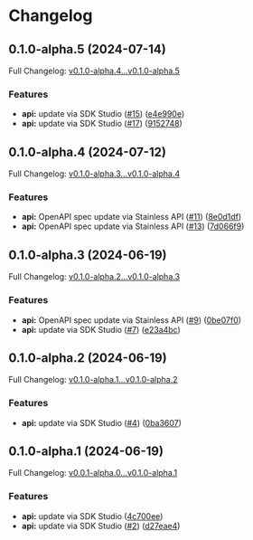 # Changelog

## 0.1.0-alpha.5 (2024-07-14)

Full Changelog: [v0.1.0-alpha.4...v0.1.0-alpha.5](https://github.com/midday-ai/engine-sdk/compare/v0.1.0-alpha.4...v0.1.0-alpha.5)

### Features

* **api:** update via SDK Studio ([#15](https://github.com/midday-ai/engine-sdk/issues/15)) ([e4e990e](https://github.com/midday-ai/engine-sdk/commit/e4e990eb7344141389bfc9f2f0d15de31375130c))
* **api:** update via SDK Studio ([#17](https://github.com/midday-ai/engine-sdk/issues/17)) ([9152748](https://github.com/midday-ai/engine-sdk/commit/915274815aebf2fe14364315c7617180ffd7b259))

## 0.1.0-alpha.4 (2024-07-12)

Full Changelog: [v0.1.0-alpha.3...v0.1.0-alpha.4](https://github.com/midday-ai/engine-sdk/compare/v0.1.0-alpha.3...v0.1.0-alpha.4)

### Features

* **api:** OpenAPI spec update via Stainless API ([#11](https://github.com/midday-ai/engine-sdk/issues/11)) ([8e0d1df](https://github.com/midday-ai/engine-sdk/commit/8e0d1dfe36a92e1c2491c9a39459604849548eef))
* **api:** OpenAPI spec update via Stainless API ([#13](https://github.com/midday-ai/engine-sdk/issues/13)) ([7d066f9](https://github.com/midday-ai/engine-sdk/commit/7d066f92589a8d53885186cb567de640b0e0be8e))

## 0.1.0-alpha.3 (2024-06-19)

Full Changelog: [v0.1.0-alpha.2...v0.1.0-alpha.3](https://github.com/midday-ai/engine-sdk/compare/v0.1.0-alpha.2...v0.1.0-alpha.3)

### Features

* **api:** OpenAPI spec update via Stainless API ([#9](https://github.com/midday-ai/engine-sdk/issues/9)) ([0be07f0](https://github.com/midday-ai/engine-sdk/commit/0be07f0da1f6ad5091ac49f9815d40f5f4ff2f8f))
* **api:** update via SDK Studio ([#7](https://github.com/midday-ai/engine-sdk/issues/7)) ([e23a4bc](https://github.com/midday-ai/engine-sdk/commit/e23a4bc15624177e604c66e7aef99bf21aca5c20))

## 0.1.0-alpha.2 (2024-06-19)

Full Changelog: [v0.1.0-alpha.1...v0.1.0-alpha.2](https://github.com/midday-ai/engine-sdk/compare/v0.1.0-alpha.1...v0.1.0-alpha.2)

### Features

* **api:** update via SDK Studio ([#4](https://github.com/midday-ai/engine-sdk/issues/4)) ([0ba3607](https://github.com/midday-ai/engine-sdk/commit/0ba3607852c81c816e328b5d005e3c602fb51f08))

## 0.1.0-alpha.1 (2024-06-19)

Full Changelog: [v0.0.1-alpha.0...v0.1.0-alpha.1](https://github.com/midday-ai/engine-sdk/compare/v0.0.1-alpha.0...v0.1.0-alpha.1)

### Features

* **api:** update via SDK Studio ([4c700ee](https://github.com/midday-ai/engine-sdk/commit/4c700ee5d5c3658b341b55f09ed0ae5c2af2b17f))
* **api:** update via SDK Studio ([#2](https://github.com/midday-ai/engine-sdk/issues/2)) ([d27eae4](https://github.com/midday-ai/engine-sdk/commit/d27eae4f17a62fe03746c9367d4a906d85a4f9fb))
